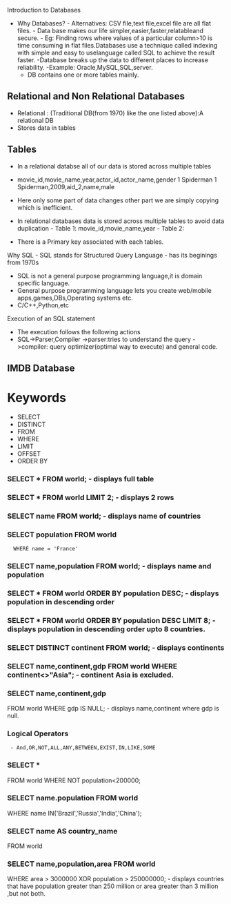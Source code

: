 Introduction to Databases
 - Why Databases?
       - Alternatives: CSV file,text file,excel file are all flat files.
       - Data base makes our life simpler,easier,faster,relatableand secure.
       - Eg: Finding rows where values of a particular column>10 is time consuming in flat files.Databases use a technique called indexing with simple and easy to uselanguage called SQL to achieve the result faster.
       -Database breaks up the data to different places to increase reliability.
       -Example: Oracle,MySQL,SQL,server.
   - DB contains one or more tables mainly.

## Relational and Non Relational Databases
 - Relational : (Traditional DB(from 1970) like the one listed above):A relational DB
- Stores data in tables
  
## Tables 
   - In a relational databse all of our data is stored across multiple tables
   - movie_id,movie_name,year,actor_id,actor_name,gender
          1            Spiderman
          1            Spiderman,2009,aid_2,name,male
   - Here only some part of data changes other part we are simply copying which is inefficient.
   - In relational databases data is stored across multiple tables to avoid data duplication
                - Table 1: movie_id,movie_name,year
                - Table 2:


  - There is a Primary key associated with each tables.

Why SQL
    - SQL stands for Structured Query Language
       - has its beginings from 1970s

- SQL is not a general purpose programming language,it is domain specific language.
- General purpose programming language lets you create web/mobile apps,games,DBs,Operating systems etc.
- C/C++,Python,etc


Execution of an SQL statement
   - The execution follows the following actions
   - SQL->Parser,Compiler
        ->parser:tries to understand the query
        ->compiler: query optimizer(optimal way to execute) and general code.

## IMDB Database



# Keywords
 - SELECT
 - DISTINCT
 - FROM
 - WHERE
 - LIMIT
 - OFFSET
 - ORDER BY

### SELECT * FROM world; - displays full table
### SELECT * FROM world LIMIT 2; - displays 2 rows
### SELECT name FROM world; - displays name of countries
### SELECT population FROM world
      WHERE name = 'France'
### SELECT name,population FROM world; - displays name and population 
### SELECT * FROM world ORDER BY population DESC; - displays population in descending order
### SELECT * FROM world ORDER BY population DESC LIMIT 8; - displays population in descending order upto 8 countries.
### SELECT DISTINCT continent FROM world; - displays continents
### SELECT name,continent,gdp FROM world WHERE continent<>"Asia"; - continent Asia is excluded.
### SELECT name,continent,gdp
FROM world
WHERE gdp IS NULL; - displays name,continent where gdp is null.
### Logical Operators 
     - And,OR,NOT,ALL,ANY,BETWEEN,EXIST,IN,LIKE,SOME

### SELECT * 
FROM world 
WHERE NOT population<200000;
### SELECT name.population FROM world
  WHERE name IN('Brazil','Russia','India','China');
### SELECT name AS country_name
 FROM world
 ### SELECT name,population,area FROM world 
WHERE area > 3000000 XOR population > 250000000; - displays countries that have population greater than 250 million or area greater than 3 million ,but not both.
  
